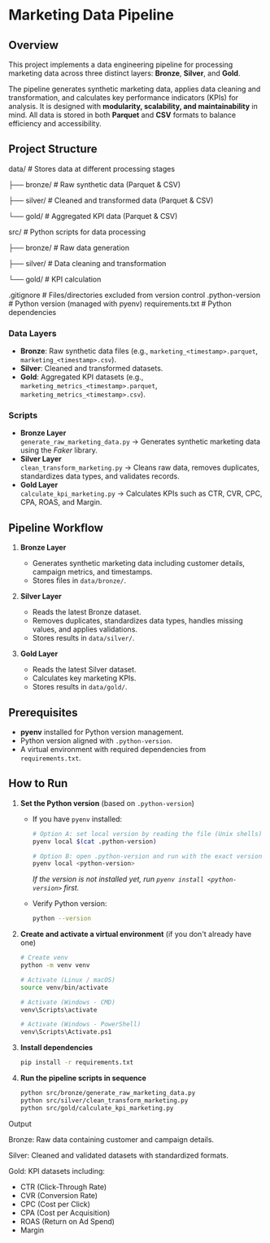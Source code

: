 # Marketing Data Pipeline

## Overview
This project implements a data engineering pipeline for processing marketing data across three distinct layers: **Bronze**, **Silver**, and **Gold**.  

The pipeline generates synthetic marketing data, applies data cleaning and transformation, and calculates key performance indicators (KPIs) for analysis. It is designed with **modularity, scalability, and maintainability** in mind. All data is stored in both **Parquet** and **CSV** formats to balance efficiency and accessibility.

## Project Structure

data/ # Stores data at different processing stages

├── bronze/ # Raw synthetic data (Parquet & CSV)

├── silver/ # Cleaned and transformed data (Parquet & CSV)

└── gold/ # Aggregated KPI data (Parquet & CSV)

src/ # Python scripts for data processing

├── bronze/ # Raw data generation

├── silver/ # Data cleaning and transformation

└── gold/ # KPI calculation

.gitignore # Files/directories excluded from version control
.python-version # Python version (managed with pyenv)
requirements.txt # Python dependencies


### Data Layers
- **Bronze**: Raw synthetic data files (e.g., `marketing_<timestamp>.parquet`, `marketing_<timestamp>.csv`).  
- **Silver**: Cleaned and transformed datasets.  
- **Gold**: Aggregated KPI datasets (e.g., `marketing_metrics_<timestamp>.parquet`, `marketing_metrics_<timestamp>.csv`).  

### Scripts
- **Bronze Layer**  
  `generate_raw_marketing_data.py` → Generates synthetic marketing data using the *Faker* library.  
- **Silver Layer**  
  `clean_transform_marketing.py` → Cleans raw data, removes duplicates, standardizes data types, and validates records.  
- **Gold Layer**  
  `calculate_kpi_marketing.py` → Calculates KPIs such as CTR, CVR, CPC, CPA, ROAS, and Margin.  

## Pipeline Workflow
1. **Bronze Layer**  
   - Generates synthetic marketing data including customer details, campaign metrics, and timestamps.  
   - Stores files in `data/bronze/`.  

2. **Silver Layer**  
   - Reads the latest Bronze dataset.  
   - Removes duplicates, standardizes data types, handles missing values, and applies validations.  
   - Stores results in `data/silver/`.  

3. **Gold Layer**  
   - Reads the latest Silver dataset.  
   - Calculates key marketing KPIs.  
   - Stores results in `data/gold/`.  

## Prerequisites
- **pyenv** installed for Python version management.  
- Python version aligned with `.python-version`.  
- A virtual environment with required dependencies from `requirements.txt`.  

## How to Run

1. **Set the Python version** (based on `.python-version`)

   - If you have `pyenv` installed:
     ```bash
     # Option A: set local version by reading the file (Unix shells)
     pyenv local $(cat .python-version)

     # Option B: open .python-version and run with the exact version shown
     pyenv local <python-version>
     ```
     *If the version is not installed yet, run `pyenv install <python-version>` first.*

   - Verify Python version:
     ```bash
     python --version
     ```

2. **Create and activate a virtual environment** (if you don't already have one)
   ```bash
   # Create venv
   python -m venv venv

   # Activate (Linux / macOS)
   source venv/bin/activate

   # Activate (Windows - CMD)
   venv\Scripts\activate

   # Activate (Windows - PowerShell)
   venv\Scripts\Activate.ps1
3. **Install dependencies**
    ```bash
    pip install -r requirements.txt
    ```

4. **Run the pipeline scripts in sequence**
    ```bash
    python src/bronze/generate_raw_marketing_data.py
    python src/silver/clean_transform_marketing.py
    python src/gold/calculate_kpi_marketing.py
    ```
  


Output

Bronze: Raw data containing customer and campaign details.

Silver: Cleaned and validated datasets with standardized formats.

Gold: KPI datasets including:
  - CTR (Click-Through Rate)
  - CVR (Conversion Rate)
  - CPC (Cost per Click)
  - CPA (Cost per Acquisition)
  - ROAS (Return on Ad Spend)
  - Margin
